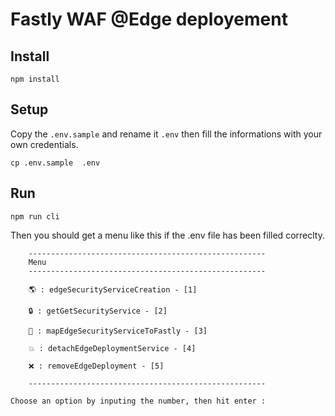 # Fastly WAF @Edge deployement

## Install 

```
npm install
```

## Setup 

Copy the ```.env.sample``` and rename it ```.env``` then fill the informations with your own credentials. 

```
cp .env.sample  .env
```

## Run 

```
npm run cli
```

Then you should get a menu like this if the .env file has been filled correclty. 


```
    -----------------------------------------------------
    Menu
    -----------------------------------------------------

    🌎 : edgeSecurityServiceCreation - [1]

    🔒 : getGetSecurityService - [2]

    🔗 : mapEdgeSecurityServiceToFastly - [3]

    💥 : detachEdgeDeploymentService - [4]

    ❌ : removeEdgeDeployment - [5]

    -----------------------------------------------------
    
Choose an option by inputing the number, then hit enter :    


```

